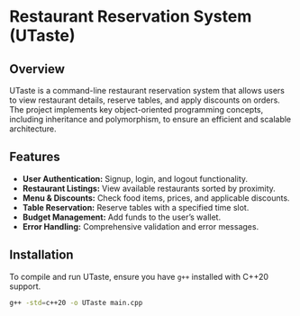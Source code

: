 # Restaurant Reservation System (UTaste)

## Overview
UTaste is a command-line restaurant reservation system that allows users to view restaurant details, reserve tables, and apply discounts on orders. The project implements key object-oriented programming concepts, including inheritance and polymorphism, to ensure an efficient and scalable architecture.

## Features
- **User Authentication:** Signup, login, and logout functionality.
- **Restaurant Listings:** View available restaurants sorted by proximity.
- **Menu & Discounts:** Check food items, prices, and applicable discounts.
- **Table Reservation:** Reserve tables with a specified time slot.
- **Budget Management:** Add funds to the user’s wallet.
- **Error Handling:** Comprehensive validation and error messages.

## Installation
To compile and run UTaste, ensure you have `g++` installed with C++20 support.

```sh
g++ -std=c++20 -o UTaste main.cpp
